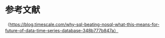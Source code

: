 



# 参考文献

（https://blog.timescale.com/why-sql-beating-nosql-what-this-means-for-future-of-data-time-series-database-348b777b847a）